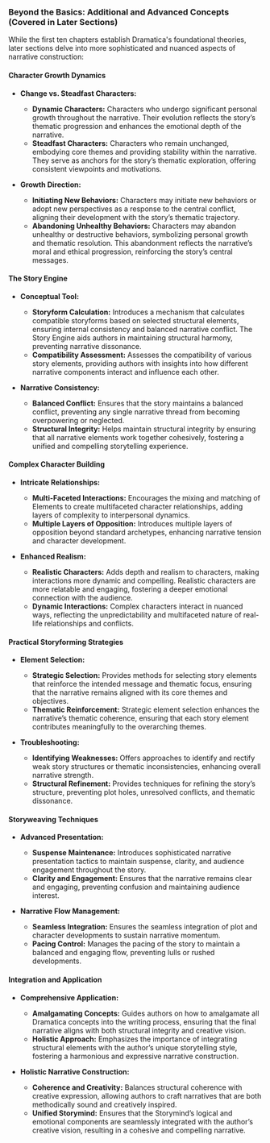 ### **Beyond the Basics: Additional and Advanced Concepts (Covered in Later Sections)**

While the first ten chapters establish Dramatica's foundational theories, later sections delve into more sophisticated and nuanced aspects of narrative construction:

#### **Character Growth Dynamics**

- **Change vs. Steadfast Characters:**

  - **Dynamic Characters:** Characters who undergo significant personal growth throughout the narrative. Their evolution reflects the story’s thematic progression and enhances the emotional depth of the narrative.
  - **Steadfast Characters:** Characters who remain unchanged, embodying core themes and providing stability within the narrative. They serve as anchors for the story’s thematic exploration, offering consistent viewpoints and motivations.

- **Growth Direction:**
  - **Initiating New Behaviors:** Characters may initiate new behaviors or adopt new perspectives as a response to the central conflict, aligning their development with the story’s thematic trajectory.
  - **Abandoning Unhealthy Behaviors:** Characters may abandon unhealthy or destructive behaviors, symbolizing personal growth and thematic resolution. This abandonment reflects the narrative’s moral and ethical progression, reinforcing the story’s central messages.

#### **The Story Engine**

- **Conceptual Tool:**

  - **Storyform Calculation:** Introduces a mechanism that calculates compatible storyforms based on selected structural elements, ensuring internal consistency and balanced narrative conflict. The Story Engine aids authors in maintaining structural harmony, preventing narrative dissonance.
  - **Compatibility Assessment:** Assesses the compatibility of various story elements, providing authors with insights into how different narrative components interact and influence each other.

- **Narrative Consistency:**
  - **Balanced Conflict:** Ensures that the story maintains a balanced conflict, preventing any single narrative thread from becoming overpowering or neglected.
  - **Structural Integrity:** Helps maintain structural integrity by ensuring that all narrative elements work together cohesively, fostering a unified and compelling storytelling experience.

#### **Complex Character Building**

- **Intricate Relationships:**

  - **Multi-Faceted Interactions:** Encourages the mixing and matching of Elements to create multifaceted character relationships, adding layers of complexity to interpersonal dynamics.
  - **Multiple Layers of Opposition:** Introduces multiple layers of opposition beyond standard archetypes, enhancing narrative tension and character development.

- **Enhanced Realism:**
  - **Realistic Characters:** Adds depth and realism to characters, making interactions more dynamic and compelling. Realistic characters are more relatable and engaging, fostering a deeper emotional connection with the audience.
  - **Dynamic Interactions:** Complex characters interact in nuanced ways, reflecting the unpredictability and multifaceted nature of real-life relationships and conflicts.

#### **Practical Storyforming Strategies**

- **Element Selection:**

  - **Strategic Selection:** Provides methods for selecting story elements that reinforce the intended message and thematic focus, ensuring that the narrative remains aligned with its core themes and objectives.
  - **Thematic Reinforcement:** Strategic element selection enhances the narrative’s thematic coherence, ensuring that each story element contributes meaningfully to the overarching themes.

- **Troubleshooting:**
  - **Identifying Weaknesses:** Offers approaches to identify and rectify weak story structures or thematic inconsistencies, enhancing overall narrative strength.
  - **Structural Refinement:** Provides techniques for refining the story’s structure, preventing plot holes, unresolved conflicts, and thematic dissonance.

#### **Storyweaving Techniques**

- **Advanced Presentation:**

  - **Suspense Maintenance:** Introduces sophisticated narrative presentation tactics to maintain suspense, clarity, and audience engagement throughout the story.
  - **Clarity and Engagement:** Ensures that the narrative remains clear and engaging, preventing confusion and maintaining audience interest.

- **Narrative Flow Management:**
  - **Seamless Integration:** Ensures the seamless integration of plot and character developments to sustain narrative momentum.
  - **Pacing Control:** Manages the pacing of the story to maintain a balanced and engaging flow, preventing lulls or rushed developments.

#### **Integration and Application**

- **Comprehensive Application:**

  - **Amalgamating Concepts:** Guides authors on how to amalgamate all Dramatica concepts into the writing process, ensuring that the final narrative aligns with both structural integrity and creative vision.
  - **Holistic Approach:** Emphasizes the importance of integrating structural elements with the author’s unique storytelling style, fostering a harmonious and expressive narrative construction.

- **Holistic Narrative Construction:**
  - **Coherence and Creativity:** Balances structural coherence with creative expression, allowing authors to craft narratives that are both methodically sound and creatively inspired.
  - **Unified Storymind:** Ensures that the Storymind’s logical and emotional components are seamlessly integrated with the author’s creative vision, resulting in a cohesive and compelling narrative.
